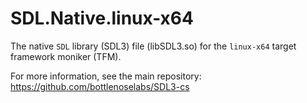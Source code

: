 # SDL.Native.linux-x64

The native `SDL` library (SDL3) file (libSDL3.so) for the `linux-x64` target framework moniker (TFM).

For more information, see the main repository: https://github.com/bottlenoselabs/SDL3-cs
